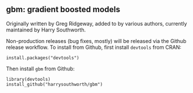 gbm: gradient boosted models
----------------------------

Originally written by Greg Ridgeway, added to by various authors, currently
maintained by Harry Southworth.

Non-production releases (bug fixes, mostly) will be released via the Github
release workflow. To install from Github, first install `devtools` from CRAN:

    install.packages("devtools")

Then install `gbm` from Github:

    library(devtools)
    install_github("harrysouthworth/gbm")
